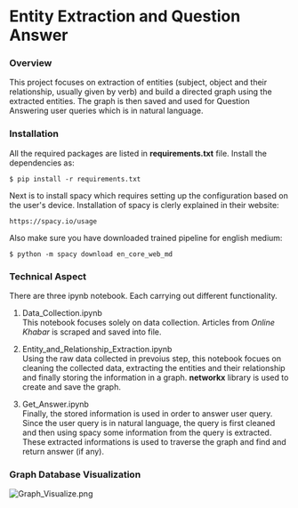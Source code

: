 # Entity Extraction and Question Answer

### Overview
This project focuses on extraction of entities (subject, object and their relationship, usually given by verb) and build a directed graph using the extracted entities. The graph is then saved and used for Question Answering user queries which is in natural language.

### Installation
All the required packages are listed in **requirements.txt** file. Install the dependencies as:

```$ pip install -r requirements.txt```

Next is to install spacy which requires setting up the configuration based on the user's device. Installation of spacy is clerly explained in their website:

```https://spacy.io/usage```

Also make sure you have downloaded trained pipeline for english medium:

```$ python -m spacy download en_core_web_md```

### Technical Aspect
There are three ipynb notebook. Each carrying out different functionality.

1. Data_Collection.ipynb  
This notebook focuses solely on data collection. Articles from *Online Khabar* is scraped and saved into file.

2. Entity_and_Relationship_Extraction.ipynb  
Using the raw data collected in prevoius step, this notebook focues on cleaning the collected data, extracting the entities and their relationship and finally storing the information in a graph. **networkx** library is used to create and save the graph.

3. Get_Answer.ipynb  
Finally, the stored information is used in order to answer user query. Since the user query is in natural language, the query is first cleaned and then using spacy some information from the query is extracted. These extracted informations is used to traverse the graph and find and return answer (if any).


### Graph Database Visualization
![Graph_Visualize.png](https://github.com/saurastha/entity_extraction/blob/master/Graph_Visualize.png)


